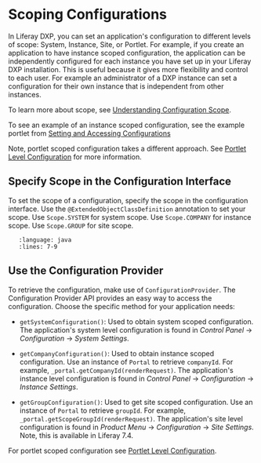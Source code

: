 # Scoping Configurations

In Liferay DXP, you can set an application's configuration to different levels of scope: System, Instance, Site, or Portlet. For example, if you create an application to have instance scoped configuration, the application can be independently configured for each instance you have set up in your Liferay DXP installation. This is useful because it gives more flexibility and control to each user. For example an administrator of a DXP instance can set a configuration for their own instance that is independent from other instances. 

To learn more about scope, see [Understanding Configuration Scope](../../../system-administration/configuring-liferay/understanding-configuration-scope.md).

To see an example of an instance scoped configuration, see the example portlet from [Setting and Accessing Configurations](./setting-and-accessing-configurations.md)

Note, portlet scoped configuration takes a different approach. See [Portlet Level Configuration](./portlet-level-configuration.md) for more information.

## Specify Scope in the Configuration Interface

To set the scope of a configuration, specify the scope in the configuration interface. Use the `@ExtendedObjectClassDefinition` annotation to set your scope. Use `Scope.SYSTEM` for system scope. Use `Scope.COMPANY` for instance scope. Use `Scope.GROUP` for site scope. 

```{literalinclude} ./scoping-configurations/resources/liferay-n2f3.zip/n2f3-web/src/main/java/com/acme/n2f3/web/internal/configuration/N2F3WebConfiguration.java
   :language: java
   :lines: 7-9
```

## Use the Configuration Provider

To retrieve the configuration, make use of `ConfigurationProvider`. The Configuration Provider API provides an easy way to access the configuration. Choose the specific method for your application needs:

* `getSystemConfiguration()`: Used to obtain system scoped configuration. The application's system level configuration is found in *Control Panel* &rarr; *Configuration* &rarr; *System Settings*.

* `getCompanyConfiguration()`: Used to obtain instance scoped configuration. Use an instance of `Portal` to retrieve `companyId`. For example, `_portal.getCompanyId(renderRequest)`. The application's instance level configuration is found in *Control Panel* &rarr; *Configuration* &rarr; *Instance Settings*.

* `getGroupConfiguration()`: Used to get site scoped configuration. Use an instance of `Portal` to retrieve `groupId`. For example, `_portal.getScopeGroupId(renderRequest)`. The application's site level configuration is found in *Product Menu* &rarr; *Configuration* &rarr; *Site Settings*. Note, this is available in Liferay 7.4.

For portlet scoped configuration see [Portlet Level Configuration](./portlet-level-configuration.md).